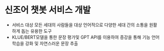 # 신조어 챗봇 서비스 개발

* 서비스 대상 모든 세대의 사람들을 대상 언어적으로 다양한 세대 간의 소통을 원활하게 돕는 유용한 도구
* KLUE/BERT모델을 통한 문장 평가및 GPT API를 이용하여 증강을 통해 기능 언어 학습을 강화 및 자연스러운 문장 추출
